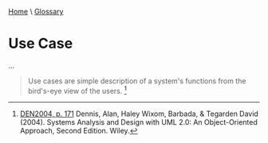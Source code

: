 [Home](../../index.html) \ [Glossary](glossary.html)

# Use Case

...  


> Use cases are simple description of a system's functions from the bird's-eye view of the users. [^1]  

[^1]: [DEN2004, p. 171](../references/books/Systems-Analysis-and-Design-with-UML-Version-2-0-An-Object-Oriented-Approach.html) Dennis, Alan, Haley Wixom, Barbada, & Tegarden David (2004). Systems Analysis and Design with UML 2.0: An Object-Oriented Approach, Second Edition. Wiley.  
